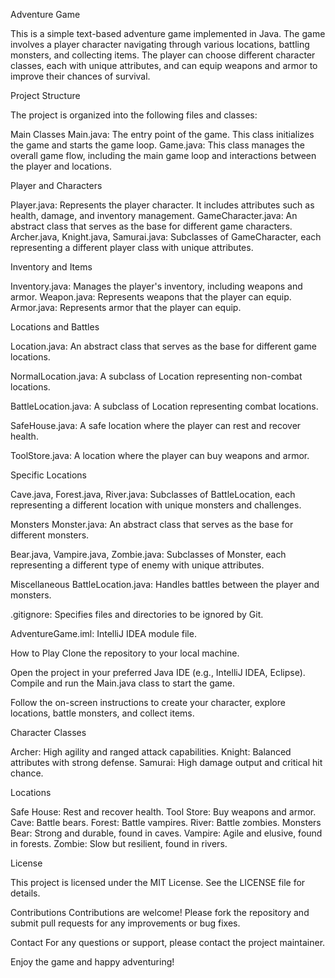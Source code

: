 Adventure Game

This is a simple text-based adventure game implemented in Java. The game involves a player character navigating through various locations, battling monsters, and collecting items. The player can choose different character classes, each with unique attributes, and can equip weapons and armor to improve their chances of survival.

Project Structure

The project is organized into the following files and classes:

Main Classes
Main.java: The entry point of the game. This class initializes the game and starts the game loop.
Game.java: This class manages the overall game flow, including the main game loop and interactions between the player and locations.

Player and Characters

Player.java: Represents the player character. It includes attributes such as health, damage, and inventory management.
GameCharacter.java: An abstract class that serves as the base for different game characters.
Archer.java, Knight.java, Samurai.java: Subclasses of GameCharacter, each representing a different player class with unique attributes.

Inventory and Items

Inventory.java: Manages the player's inventory, including weapons and armor.
Weapon.java: Represents weapons that the player can equip.
Armor.java: Represents armor that the player can equip.

Locations and Battles

Location.java: An abstract class that serves as the base for different game locations.

NormalLocation.java: A subclass of Location representing non-combat locations.

BattleLocation.java: A subclass of Location representing combat locations.

SafeHouse.java: A safe location where the player can rest and recover health.

ToolStore.java: A location where the player can buy weapons and armor.

Specific Locations

Cave.java, Forest.java, River.java: Subclasses of BattleLocation, each representing a different location with unique monsters and challenges.

Monsters
Monster.java: An abstract class that serves as the base for different monsters.

Bear.java, Vampire.java, Zombie.java: Subclasses of Monster, each representing a different type of enemy with unique attributes.

Miscellaneous
BattleLocation.java: Handles battles between the player and monsters.

.gitignore: Specifies files and directories to be ignored by Git.

AdventureGame.iml: IntelliJ IDEA module file.

How to Play
Clone the repository to your local machine.

Open the project in your preferred Java IDE (e.g., IntelliJ IDEA, Eclipse).
Compile and run the Main.java class to start the game.

Follow the on-screen instructions to create your character, explore locations, battle monsters, and collect items.

Character Classes

Archer: High agility and ranged attack capabilities.
Knight: Balanced attributes with strong defense.
Samurai: High damage output and critical hit chance.

Locations

Safe House: Rest and recover health.
Tool Store: Buy weapons and armor.
Cave: Battle bears.
Forest: Battle vampires.
River: Battle zombies.
Monsters
Bear: Strong and durable, found in caves.
Vampire: Agile and elusive, found in forests.
Zombie: Slow but resilient, found in rivers.

License

This project is licensed under the MIT License. See the LICENSE file for details.

Contributions
Contributions are welcome! Please fork the repository and submit pull requests for any improvements or bug fixes.

Contact
For any questions or support, please contact the project maintainer.

Enjoy the game and happy adventuring!
